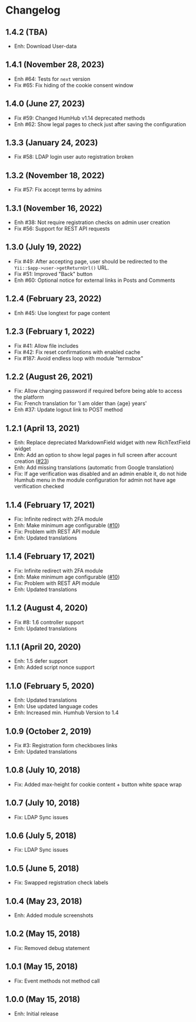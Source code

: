 Changelog
=========
1.4.2 (TBA)
-------------------------
- Enh: Download User-data

1.4.1 (November 28, 2023)
-------------------------
- Enh #64: Tests for `next` version
- Fix #65: Fix hiding of the cookie consent window

1.4.0 (June 27, 2023)
---------------------
- Fix #59: Changed HumHub v1.14 deprecated methods 
- Enh #62: Show legal pages to check just after saving the configuration

1.3.3 (January 24, 2023)
------------------------
- Fix #58: LDAP login user auto registration broken

1.3.2 (November 18, 2022)
-------------------------
- Fix #57: Fix accept terms by admins

1.3.1 (November 16, 2022)
---------------------
- Enh #38: Not require registration checks on admin user creation
- Fix #56: Support for REST API requests

1.3.0 (July 19, 2022)
---------------------
- Fix #49: After accepting page, user should be redirected to the `Yii::$app->user->getReturnUrl()` URL.
- Fix #51: Improved "Back" button
- Enh #60: Optional notice for external links in Posts and Comments

1.2.4 (February 23, 2022)
------------------------
- Enh #45: Use longtext for page content

1.2.3 (February 1, 2022)
------------------------
- Fix #41: Allow file includes
- Fix #42: Fix reset confirmations with enabled cache
- Fix #187: Avoid endless loop with module "termsbox"

1.2.2 (August 26, 2021)
-----------------------
- Fix: Allow changing password if required before being able to access the platform
- Fix: French translation for 'I am older than {age} years'
- Enh #37: Update logout link to POST method

1.2.1  (April 13, 2021)
-----------------------
- Enh: Replace depreciated MarkdownField widget with new RichTextField widget
- Enh: Add an option to show legal pages in full screen after account creation ([#23](https://github.com/humhub-contrib/legal/issues/23))
- Enh: Add missing translations (automatic from Google translation)
- Fix: If age verification was disabled and an admin enable it, do not hide Humhub menu in the module configuration for admin not have age verification checked

1.1.4  (February 17, 2021)
--------------------------
- Fix: Infinite redirect with 2FA module
- Enh: Make minimum age configurable ([#10](https://github.com/humhub-contrib/legal/issues/10))
- Fix: Problem with REST API module
- Enh: Updated translations

1.1.4  (February 17, 2021)
--------------------------
- Fix: Infinite redirect with 2FA module
- Enh: Make minimum age configurable ([#10](https://github.com/humhub-contrib/legal/issues/10))
- Fix: Problem with REST API module
- Enh: Updated translations

1.1.2  (August 4, 2020)
-------------------------
- Fix #8: 1.6 controller support
- Enh: Updated translations

1.1.1  (April 20, 2020)
-------------------------
- Enh: 1.5 defer support
- Enh: Added script nonce support

1.1.0  (February 5, 2020)
-------------------------
- Enh: Updated translations
- Enh: Use updated language codes
- Enh: Increased min. Humhub Version to 1.4

1.0.9  (October 2, 2019)
------------------------
- Fix #3: Registration form checkboxes links
- Enh: Updated translations

1.0.8  (July 10, 2018)
-----------------------
- Fix: Added max-height for cookie content + button white space wrap

1.0.7  (July 10, 2018)
-----------------------
- Fix: LDAP Sync issues

1.0.6  (July 5, 2018)
-----------------------
- Fix: LDAP Sync issues

1.0.5  (June 5, 2018)
-----------------------
- Fix: Swapped registration check labels

1.0.4  (May 23, 2018)
-----------------------
- Enh: Added module screenshots

1.0.2  (May 15, 2018)
-----------------------
- Fix: Removed debug statement

1.0.1  (May 15, 2018)
-----------------------
- Fix: Event methods not method call

1.0.0  (May 15, 2018)
-----------------------
- Enh: Initial release

